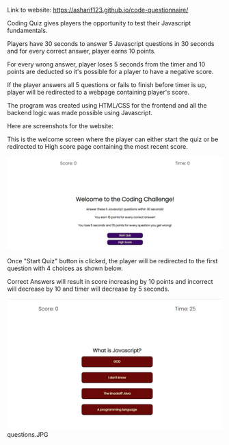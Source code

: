 Link to website: https://asharif123.github.io/code-questionnaire/

Coding Quiz gives players the opportunity to test their Javascript fundamentals.

Players have 30 seconds to answer 5 Javascript questions in 30 seconds and for every correct answer, player earns 10 points.

For every wrong answer, player loses 5 seconds from the timer and 10 points are deducted so it's possible for a player to have a negative score.

If the player answers all 5 questions or fails to finish before timer is up, player will be redirected to a webpage containing player's score.

The program was created using HTML/CSS for the frontend and all the backend logic was made possible using Javascript.

Here are screenshots for the website:

This is the welcome screen where the player can either start the quiz or be redirected to High score page containing the most recent score.

![alt text](./assets/images/main-page.JPG "main page")

Once "Start Quiz" button is clicked, the player will be redirected to the first question with 4 choices as shown below. 

Correct Answers will result in score increasing by 10 points and incorrect will decrease by 10 and timer will decrease by 5 seconds.

![alt-text](./assets/images/questions.JPG "questions")
questions.JPG
